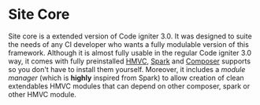 Site Core
===================


Site core is a extended version of Code igniter 3.0. It was designed to suite 
the needs of any CI developer who wants a fully modulable version of this framework. 
Although it is almost fully usable in the regular Code igniter 3.0 way, it comes with 
fully preinstalled [HMVC][9], [Spark][10] and [Composer][11] supports so you don't 
have to install them yourself. Moreover, it includes a *module manager* (which is 
**highly** inspired from Spark) to allow creation of clean extendables HMVC modules 
that can depend on other composer, spark or other HMVC module.


  [1]: http://math.stackexchange.com/
  [2]: http://daringfireball.net/projects/markdown/syntax "Markdown"
  [3]: https://github.com/jmcmanus/pagedown-extra "Pagedown Extra"
  [4]: http://meta.math.stackexchange.com/questions/5020/mathjax-basic-tutorial-and-quick-reference
  [5]: https://code.google.com/p/google-code-prettify/
  [6]: http://highlightjs.org/
  [7]: http://bramp.github.io/js-sequence-diagrams/
  [8]: http://adrai.github.io/flowchart.js/
  [9]: https://bitbucket.org/wiredesignz/codeigniter-modular-extensions-hmvc
  [10]: http://getsparks.org/
  [11]: https://getcomposer.org/
